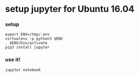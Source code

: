 # setup jupyter for Ubuntu 16.04

### setup

	export ENV=/tmp/.env
	virtualenv -p python3 $ENV
	. $ENV/bin/activate
	pip3 install jupyter

### use it!

	jupyter notebook

